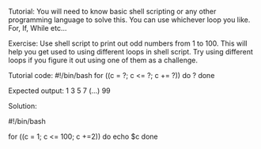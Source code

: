 Tutorial: You will need to know basic shell scripting or any other programming language to solve this. You can use whichever loop you like. For, If, While etc...

Exercise: 
  Use shell script to print out odd numbers from 1 to 100. This will help you get used to using different loops in shell script. Try using different loops if you figure it out
  using one of them as a challenge. 
  
Tutorial code: 
  #!/bin/bash
  for ((c = ?; c <= ?; c += ?))
  do 
	  ?
  done

Expected output:
1
3
5
7
(...)
99

Solution:

#!/bin/bash

for ((c = 1; c <= 100; c +=2))
do 
	echo $c
done

